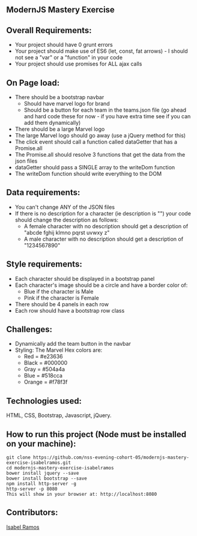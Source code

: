 ## ModernJS Mastery Exercise

## Overall Requirements:
* Your project should have 0 grunt errors
* Your project should make use of ES6 (let, const, fat arrows) - I should not see a "var" or a "function" in your code
* Your project should use promises for ALL ajax calls

## On Page load:
* There should be a bootstrap navbar
	* Should have marvel logo for brand
	* Should be a button for each team in the teams.json file (go ahead and hard code these for now - if you have extra time see if you can add them dynamically)
* There should be a large Marvel logo
* The large Marvel logo should go away (use a jQuery method for this)
* The click event should call a function called dataGetter that has a Promise.all
* The Promise.all should resolve 3 functions that get the data from the json files
* dataGetter should pass a SINGLE array to the writeDom function
* The writeDom function should write everything to the DOM

## Data requirements:
* You can't change ANY of the JSON files
* If there is no description for a character (ie description is "") your code should change the description as follows:
	* A female character with no description should get a description of "abcde fghij klmno pqrst uvwxy z"
	* A male character with no description should get a description of "1234567890"

## Style requirements:
* Each character should be displayed in a bootstrap panel
* Each character's image should be a circle and have a border color of:
	* Blue if the character is Male
	* Pink if the character is Female
* There should be 4 panels in each row
* Each row should have a bootstrap row class


## Challenges:
* Dynamically add the team button in the navbar
* Styling:  The Marvel Hex colors are:
	* Red = #e23636	
	* Black = #000000	
	* Gray = #504a4a	
	* Blue = #518cca	
	* Orange = #f78f3f


## Technologies used:

HTML, CSS, Bootstrap, Javascript, jQuery.

## How to run this project (Node must be installed on your machine):

```
git clone https://github.com/nss-evening-cohort-05/modernjs-mastery-exercise-isabelramos.git
cd modernjs-mastery-exercise-isabelramos
bower install jquery --save
bower install bootstrap --save
npm install http-server -g
http-server -p 8080
This will show in your browser at: http://localhost:8080
```

## Contributors:
[Isabel Ramos](https://github.com/isabelramos)

